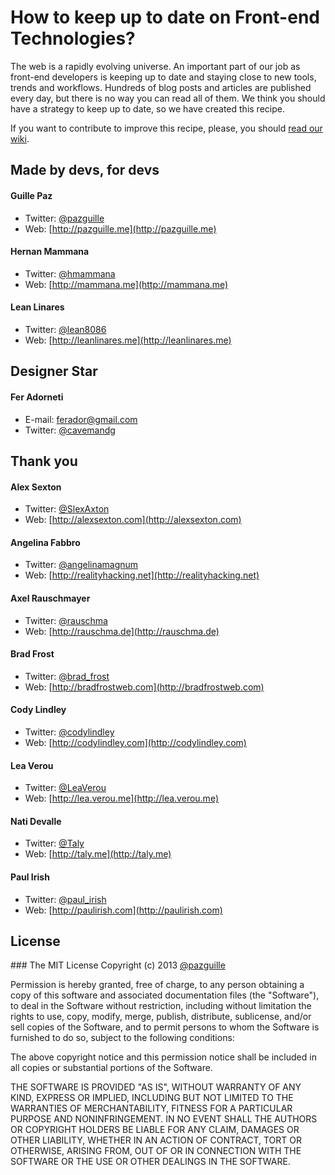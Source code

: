 # How to keep up to date on Front-end Technologies?

The web is a rapidly evolving universe. An important part of our job as front-end developers is keeping up to date and staying close to new tools, trends and workflows.
Hundreds of blog posts and articles are published every day, but there is no way you can read all of them. We think you should have a strategy to keep up to date, so we have created this recipe.

If you want to contribute to improve this recipe, please, you should [read our wiki](https://github.com/frontend-rescue/keep-up-to-date/wiki).

## Made by devs, for devs

#### Guille Paz
- Twitter: [@pazguille](http://twitter.com/pazguille)
- Web: [http://pazguille.me](http://pazguille.me)

#### Hernan Mammana
- Twitter: [@hmammana](http://twitter.com/hmammana)
- Web: [http://mammana.me](http://mammana.me)

#### Lean Linares
- Twitter: [@lean8086](http://twitter.com/lean8086)
- Web: [http://leanlinares.me](http://leanlinares.me)

## Designer Star
#### Fer Adorneti
- E-mail: [ferador@gmail.com](mailto:ferador@gmail.com)
- Twitter: [@cavemandg](https://twitter.com/cavemandg)

## Thank you

#### Alex Sexton
- Twitter: [@SlexAxton](https://twitter.com/SlexAxton)
- Web: [http://alexsexton.com](http://alexsexton.com)

#### Angelina Fabbro
- Twitter: [@angelinamagnum](https://twitter.com/angelinamagnum)
- Web: [http://realityhacking.net](http://realityhacking.net)

#### Axel Rauschmayer
- Twitter: [@rauschma](https://twitter.com/rauschma)
- Web: [http://rauschma.de](http://rauschma.de)

#### Brad Frost
- Twitter: [@brad_frost](https://twitter.com/brad_frost)
- Web: [http://bradfrostweb.com](http://bradfrostweb.com)

#### Cody Lindley
- Twitter: [@codylindley](https://twitter.com/codylindley)
- Web: [http://codylindley.com](http://codylindley.com)

#### Lea Verou
- Twitter: [@LeaVerou](https://twitter.com/LeaVerou)
- Web: [http://lea.verou.me](http://lea.verou.me)

#### Nati Devalle
- Twitter: [@Taly](https://twitter.com/Taly)
- Web: [http://taly.me](http://taly.me)

#### Paul Irish
- Twitter: [@paul_irish](https://twitter.com/paul_irish)
- Web: [http://paulirish.com](http://paulirish.com)

## License
### The MIT License
Copyright (c) 2013 [@pazguille](http://twitter.com/pazguille)

Permission is hereby granted, free of charge, to any person obtaining a copy
of this software and associated documentation files (the "Software"), to deal
in the Software without restriction, including without limitation the rights
to use, copy, modify, merge, publish, distribute, sublicense, and/or sell
copies of the Software, and to permit persons to whom the Software is
furnished to do so, subject to the following conditions:

The above copyright notice and this permission notice shall be included in
all copies or substantial portions of the Software.

THE SOFTWARE IS PROVIDED "AS IS", WITHOUT WARRANTY OF ANY KIND, EXPRESS OR
IMPLIED, INCLUDING BUT NOT LIMITED TO THE WARRANTIES OF MERCHANTABILITY,
FITNESS FOR A PARTICULAR PURPOSE AND NONINFRINGEMENT. IN NO EVENT SHALL THE
AUTHORS OR COPYRIGHT HOLDERS BE LIABLE FOR ANY CLAIM, DAMAGES OR OTHER
LIABILITY, WHETHER IN AN ACTION OF CONTRACT, TORT OR OTHERWISE, ARISING FROM,
OUT OF OR IN CONNECTION WITH THE SOFTWARE OR THE USE OR OTHER DEALINGS IN
THE SOFTWARE.

